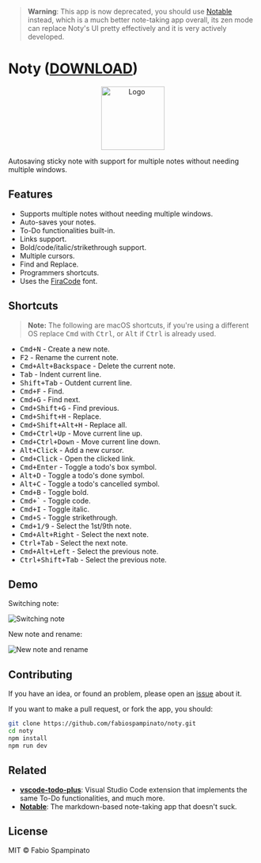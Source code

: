 > **Warning**: This app is now deprecated, you should use [Notable](https://notable.md) instead, which is a much better note-taking app overall, its zen mode can replace Noty's UI pretty effectively and it is very actively developed.

# Noty ([DOWNLOAD](https://github.com/fabiospampinato/noty/releases))

<p align="center">
  <img src="resources/icon/icon.png" alt="Logo" width="128">
</p>

Autosaving sticky note with support for multiple notes without needing multiple windows.

## Features

- Supports multiple notes without needing multiple windows.
- Auto-saves your notes.
- To-Do functionalities built-in.
- Links support.
- Bold/code/italic/strikethrough support.
- Multiple cursors.
- Find and Replace.
- Programmers shortcuts.
- Uses the [FiraCode](https://github.com/tonsky/FiraCode) font.

## Shortcuts

> **Note:** The following are macOS shortcuts, if you're using a different OS replace <kbd>Cmd</kbd> with <kbd>Ctrl</kbd>, or <kbd>Alt</kbd> if <kbd>Ctrl</kbd> is already used.

- <kbd>Cmd+N</kbd> - Create a new note.
- <kbd>F2</kbd> - Rename the current note.
- <kbd>Cmd+Alt+Backspace</kbd> - Delete the current note.
- <kbd>Tab</kbd> - Indent current line.
- <kbd>Shift+Tab</kbd> - Outdent current line.
- <kbd>Cmd+F</kbd> - Find.
- <kbd>Cmd+G</kbd> - Find next.
- <kbd>Cmd+Shift+G</kbd> - Find previous.
- <kbd>Cmd+Shift+H</kbd> - Replace.
- <kbd>Cmd+Shift+Alt+H</kbd> - Replace all.
- <kbd>Cmd+Ctrl+Up</kbd> - Move current line up.
- <kbd>Cmd+Ctrl+Down</kbd> - Move current line down.
- <kbd>Alt+Click</kbd> - Add a new cursor.
- <kbd>Cmd+Click</kbd> - Open the clicked link.
- <kbd>Cmd+Enter</kbd> - Toggle a todo's box symbol.
- <kbd>Alt+D</kbd> - Toggle a todo's done symbol.
- <kbd>Alt+C</kbd> - Toggle a todo's cancelled symbol.
- <kbd>Cmd+B</kbd> - Toggle bold.
- <kbd>Cmd+`</kbd> - Toggle code.
- <kbd>Cmd+I</kbd> - Toggle italic.
- <kbd>Cmd+S</kbd> - Toggle strikethrough.
- <kbd>Cmd+1/9</kbd> - Select the 1st/9th note.
- <kbd>Cmd+Alt+Right</kbd> - Select the next note.
- <kbd>Ctrl+Tab</kbd> - Select the next note.
- <kbd>Cmd+Alt+Left</kbd> - Select the previous note.
- <kbd>Ctrl+Shift+Tab</kbd> - Select the previous note.

## Demo

Switching note:

![Switching note](resources/demo/switching.gif)

New note and rename:

![New note and rename](resources/demo/creation.gif)

## Contributing

If you have an idea, or found an problem, please open an [issue](https://github.com/fabiospampinato/noty/issues) about it.

If you want to make a pull request, or fork the app, you should:

```bash
git clone https://github.com/fabiospampinato/noty.git
cd noty
npm install
npm run dev
```

## Related

- **[vscode-todo-plus](https://marketplace.visualstudio.com/items?itemName=fabiospampinato.vscode-todo-plus)**: Visual Studio Code extension that implements the same To-Do functionalities, and much more.
- **[Notable](https://github.com/fabiospampinato/notable)**: The markdown-based note-taking app that doesn't suck.

## License

MIT © Fabio Spampinato
